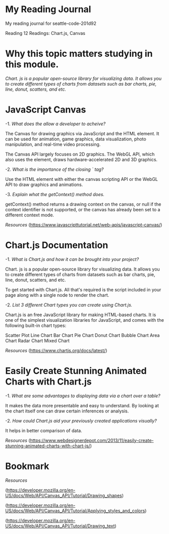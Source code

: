 # My Reading Journal
My reading journal for seattle-code-201d92

Reading 12 Readings: Chart.js, Canvas

# Why this topic matters studying in this module.

*Chart. js is a popular open-source library for visualizing data. It allows you to create different types of charts from datasets such as bar charts, pie, line, donut, scatters, and etc.*

# JavaScript Canvas

-1. *What does the <canvas> allow a developer to acheive?*
  
The Canvas for drawing graphics via JavaScript and the HTML <canvas> element. It can be used for animation, game graphics, data visualization, photo manipulation, and real-time video processing.

The Canvas API largely focuses on 2D graphics. The WebGL API, which also uses the <canvas> element, draws hardware-accelerated 2D and 3D graphics.
  
-2. *What is the importance of the closing `</canvas> tag?*
  
  Use the HTML <canvas> element with either the canvas scripting API or the WebGL API to draw graphics and animations.

-3. *Explain what the getContext() method does.*
  
 getContext() method returns a drawing context on the canvas, or null if the context identifier is not supported, or the canvas has already been set to a different context mode.

*Resources*
(https://www.javascripttutorial.net/web-apis/javascript-canvas/)

# Chart.js Documentation

-1. *What is Chart.js and how it can be brought into your project?*
  
Chart. js is a popular open-source library for visualizing data. It allows you to create different types of charts from datasets such as bar charts, pie, line, donut, scatters, and etc.
  
To get started with Chart.js. All that's required is the script included in your page along with a single <canvas> node to render the chart.

-2. *List 3 different Chart types you can create using Chart.js.*
  
Chart.js is an free JavaScript library for making HTML-based charts. It is one of the simplest visualization libraries for JavaScript, and comes with the following built-in chart types:

Scatter Plot
Line Chart
Bar Chart
Pie Chart
Donut Chart
Bubble Chart
Area Chart
Radar Chart
Mixed Chart

*Resources*
(https://www.chartjs.org/docs/latest/)

# Easily Create Stunning Animated Charts with Chart.js

-1. *What are some advantages to displaying data via a chart over a table?*
  
It makes the data more presentable and easy to understand. By looking at the chart itself one can draw certain inferences or analysis.

-2. *How could Chart.js aid your previously created applications visually?*
  
 It helps in better comparison of data.

*Resources*
(https://www.webdesignerdepot.com/2013/11/easily-create-stunning-animated-charts-with-chart-js/)

# Bookmark

*Resources*

(https://developer.mozilla.org/en-US/docs/Web/API/Canvas_API/Tutorial/Drawing_shapes)

(https://developer.mozilla.org/en-US/docs/Web/API/Canvas_API/Tutorial/Applying_styles_and_colors)

(https://developer.mozilla.org/en-US/docs/Web/API/Canvas_API/Tutorial/Drawing_text)

